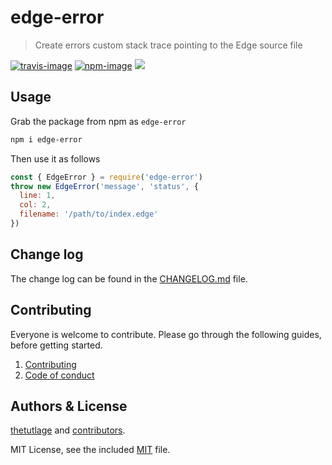 # edge-error
> Create errors custom stack trace pointing to the Edge source file

[![travis-image]][travis-url]
[![npm-image]][npm-url]
![](https://img.shields.io/badge/Uses-Typescript-294E80.svg?style=flat-square&colorA=ddd)

## Usage
Grab the package from npm as `edge-error`

```bash
npm i edge-error
```

Then use it as follows

```js
const { EdgeError } = require('edge-error')
throw new EdgeError('message', 'status', {
  line: 1,
  col: 2,
  filename: '/path/to/index.edge'
})
```

## Change log

The change log can be found in the [CHANGELOG.md](https://github.com/poppinss/edge-error/CHANGELOG.md) file.

## Contributing

Everyone is welcome to contribute. Please go through the following guides, before getting started.

1. [Contributing](https://adonisjs.com/contributing)
2. [Code of conduct](https://adonisjs.com/code-of-conduct)


## Authors & License
[thetutlage](https://github.com/thetutlage) and [contributors](https://github.com/poppinss/edge-error/graphs/contributors).

MIT License, see the included [MIT](LICENSE.md) file.

[travis-image]: https://img.shields.io/travis/poppinss/edge-error/master.svg?style=flat-square&logo=travis
[travis-url]: https://travis-ci.org/poppinss/edge-error "travis"

[npm-image]: https://img.shields.io/npm/v/edge-error.svg?style=flat-square&logo=npm
[npm-url]: https://npmjs.org/package/edge-error "npm"
